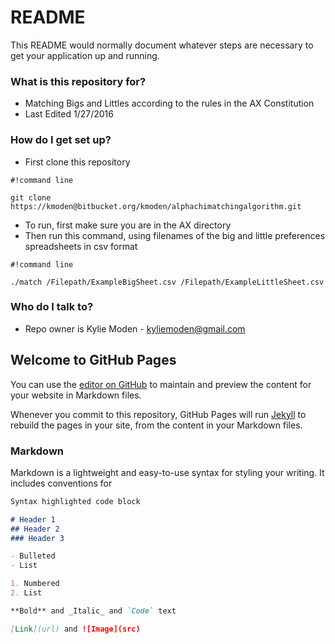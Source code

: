# README #

This README would normally document whatever steps are necessary to get your application up and running.

### What is this repository for? ###

* Matching Bigs and Littles according to the rules in the AX Constitution
* Last Edited 1/27/2016

### How do I get set up? ###

* First clone this repository 
 
```
#!command line

git clone https://kmoden@bitbucket.org/kmoden/alphachimatchingalgorithm.git

```

* To run, first make sure you are in the AX directory
* Then run this command, using filenames of the big and little preferences spreadsheets in csv format

```
#!command line

./match /Filepath/ExampleBigSheet.csv /Filepath/ExampleLittleSheet.csv

```

### Who do I talk to? ###

* Repo owner is Kylie Moden - kyliemoden@gmail.com






## Welcome to GitHub Pages

You can use the [editor on GitHub](https://github.com/kjm1425/AlphaChiLambdaMatchingSystem/edit/master/README.md) to maintain and preview the content for your website in Markdown files.

Whenever you commit to this repository, GitHub Pages will run [Jekyll](https://jekyllrb.com/) to rebuild the pages in your site, from the content in your Markdown files.

### Markdown

Markdown is a lightweight and easy-to-use syntax for styling your writing. It includes conventions for

```markdown
Syntax highlighted code block

# Header 1
## Header 2
### Header 3

- Bulleted
- List

1. Numbered
2. List

**Bold** and _Italic_ and `Code` text

[Link](url) and ![Image](src)
```

